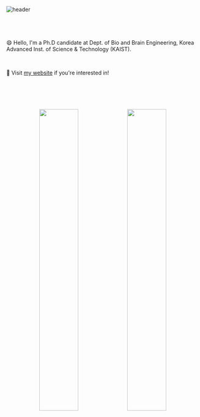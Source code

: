 ![header](https://capsule-render.vercel.app/api?type=transparent&color=black&height=300&section=header&text=Jeongsol%20Kim&desc=@KAIST&descAlign=71&descAlignY=63&fontSize=70)

#
<br />

😄 Hello, I'm a Ph.D candidate at Dept. of Bio and Brain Engineering, Korea Advanced Inst. of Science & Technology (KAIST).

<br />

:mag_right: Visit [my website](https://jeongsol.dev) if you're interested in!

<br />

#
<br />
<div align=center>
<a>
<img align="center" src="https://github-readme-stats.vercel.app/api/top-langs/?username=jeongsol-kim&layout=compact&theme=dracula" width="45%">
<img align="center" src="https://github-readme-stats.vercel.app/api?username=jeongsol-kim&show_icons=true&theme=dracula" width="45%">
</a>
</div>
